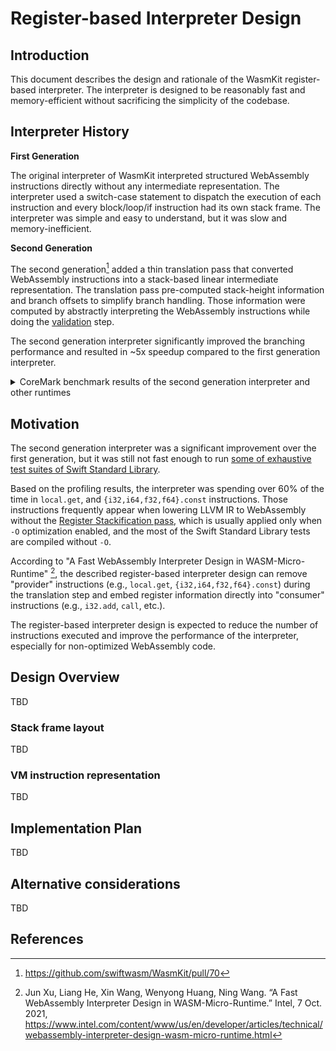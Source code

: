 # Register-based Interpreter Design

## Introduction

This document describes the design and rationale of the WasmKit register-based interpreter. The interpreter is designed to be reasonably fast and memory-efficient without sacrificing the simplicity of the codebase.

## Interpreter History

**First Generation**

The original interpreter of WasmKit interpreted structured WebAssembly instructions directly without any intermediate representation. The interpreter used a switch-case statement to dispatch the execution of each instruction and every block/loop/if instruction had its own stack frame. The interpreter was simple and easy to understand, but it was slow and memory-inefficient.

**Second Generation**

The second generation[^1] added a thin translation pass that converted WebAssembly instructions into a stack-based linear intermediate representation. The translation pass pre-computed stack-height information and branch offsets to simplify branch handling. Those information were computed by abstractly interpreting the WebAssembly instructions while doing the [validation](https://webassembly.github.io/spec/core/valid/index.html) step.

The second generation interpreter significantly improved the branching performance and resulted in ~5x speedup compared to the first generation interpreter.

<details>

<summary>CoreMark benchmark results of the second generation interpreter and other runtimes</summary>

```
===== Running CoreMark with WasmKit... =====
2K performance run parameters for coremark.
CoreMark Size    : 666
Total ticks      : 849462320
Total time (secs): 13.734364
Iterations/Sec   : 291.240274
Iterations       : 4000
Compiler version : GCCClang 18.1.2-wasi-sdk (https://github.com/llvm/llvm-project 26a1d6601d727a96f4301d0d8647b5a42760ae0c)
Compiler flags   : -O3 -D_WASI_EMULATED_PROCESS_CLOCKS -lwasi-emulated-process-clocks
Memory location  : STACK
seedcrc          : 0xe9f5
[0]crclist       : 0xe714
[0]crcmatrix     : 0x1fd7
[0]crcstate      : 0x8e3a
[0]crcfinal      : 0x65c5
Correct operation validated. See README.md for run and reporting rules.
CoreMark 1.0 : 291.240274 / GCCClang 18.1.2-wasi-sdk (https://github.com/llvm/llvm-project 26a1d6601d727a96f4301d0d8647b5a42760ae0c) -O3 -D_WASI_EMULATED_PROCESS_CLOCKS -lwasi-emulated-process-clocks    / STACK

===== Running CoreMark with wasmi... =====
2K performance run parameters for coremark.
CoreMark Size    : 666
Total ticks      : 2252434821
Total time (secs): 15.137337
Iterations/Sec   : 1321.236383
Iterations       : 20000
Compiler version : GCCClang 18.1.2-wasi-sdk (https://github.com/llvm/llvm-project 26a1d6601d727a96f4301d0d8647b5a42760ae0c)
Compiler flags   : -O3 -D_WASI_EMULATED_PROCESS_CLOCKS -lwasi-emulated-process-clocks
Memory location  : STACK
seedcrc          : 0xe9f5
[0]crclist       : 0xe714
[0]crcmatrix     : 0x1fd7
[0]crcstate      : 0x8e3a
[0]crcfinal      : 0x382f
Correct operation validated. See README.md for run and reporting rules.
CoreMark 1.0 : 1321.236383 / GCCClang 18.1.2-wasi-sdk (https://github.com/llvm/llvm-project 26a1d6601d727a96f4301d0d8647b5a42760ae0c) -O3 -D_WASI_EMULATED_PROCESS_CLOCKS -lwasi-emulated-process-clocks    / STACK

===== Running CoreMark with wasmtime... =====
2K performance run parameters for coremark.
CoreMark Size    : 666
Total ticks      : 170628066
Total time (secs): 17.350497
Iterations/Sec   : 11527.047157
Iterations       : 200000
Compiler version : GCCClang 18.1.2-wasi-sdk (https://github.com/llvm/llvm-project 26a1d6601d727a96f4301d0d8647b5a42760ae0c)
Compiler flags   : -O3 -D_WASI_EMULATED_PROCESS_CLOCKS -lwasi-emulated-process-clocks
Memory location  : STACK
seedcrc          : 0xe9f5
[0]crclist       : 0xe714
[0]crcmatrix     : 0x1fd7
[0]crcstate      : 0x8e3a
[0]crcfinal      : 0x4983
Correct operation validated. See README.md for run and reporting rules.
CoreMark 1.0 : 11527.047157 / GCCClang 18.1.2-wasi-sdk (https://github.com/llvm/llvm-project 26a1d6601d727a96f4301d0d8647b5a42760ae0c) -O3 -D_WASI_EMULATED_PROCESS_CLOCKS -lwasi-emulated-process-clocks    / STACK
```

</details>


## Motivation

The second generation interpreter was a significant improvement over the first generation, but it was still not fast enough to run [some of exhaustive test suites of Swift Standard Library](https://github.com/swiftlang/swift/tree/main/test/stdlib).

Based on the profiling results, the interpreter was spending over 60% of the time in `local.get`, and `{i32,i64,f32,f64}.const` instructions. Those instructions frequently appear when lowering LLVM IR to WebAssembly without the [Register Stackification pass](https://github.com/llvm/llvm-project/blob/llvmorg-18.1.8/llvm/lib/Target/WebAssembly/WebAssemblyRegStackify.cpp), which is usually applied only when `-O` optimization enabled, and the most of the Swift Standard Library tests are compiled without `-O`.

According to "A Fast WebAssembly Interpreter Design in WASM-Micro-Runtime" [^2], the described register-based interpreter design can remove "provider" instructions (e.g., `local.get`, `{i32,i64,f32,f64}.const`) during the translation step and embed register information directly into "consumer" instructions (e.g., `i32.add`, `call`, etc.).

The register-based interpreter design is expected to reduce the number of instructions executed and improve the performance of the interpreter, especially for non-optimized WebAssembly code.

## Design Overview

TBD

### Stack frame layout

TBD

### VM instruction representation

TBD

## Implementation Plan

TBD

## Alternative considerations

TBD

## References

[^1]: https://github.com/swiftwasm/WasmKit/pull/70
[^2]: Jun Xu, Liang He, Xin Wang, Wenyong Huang, Ning Wang. “A Fast WebAssembly Interpreter Design in WASM-Micro-Runtime.” Intel, 7 Oct. 2021, https://www.intel.com/content/www/us/en/developer/articles/technical/webassembly-interpreter-design-wasm-micro-runtime.html
